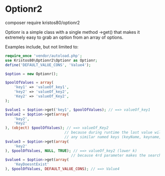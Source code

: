 # Optionr2

composer require kristos80/optionr2

Optionr is a simple class with a single method ->get() that makes it extremely easy to grab an option 
from an array of options.

Examples include, but not limited to:

```php
require_once 'vendor/autoload.php';
use Kristos80\Optionr2\Optionr as Optionr;
define('DEFAULT_VALUE_CONS', 'Value4');

$option = new Optionr();

$poolOfValues = array(
	'key1' => 'valueOf_key1',
	'key2' => 'valueOf_key2',
	'Key2' => 'valueOf_Key2',
);

$value1 = $option->get('key1', $poolOfValues); // ==> valueOf_key1
$value2 = $option->get(array(
	'key2',
	'Key2'
), (object) $poolOfValues); // ==> valueOf_Key2
                           // because during runtime the last value will override
                           // any similar named keys (keyName, keyname, KEYNAME, etc)
$value3 = $option->get(array(
	'key2'
), $poolOfValues, NULL, TRUE); // ==> valueOf_key2 (lower k)
                              // because 4rd parameter makes the search case sensitive
$value4 = $option->get(array(
	'KeyDoesntExist'
), $poolOfValues, DEFAULT_VALUE_CONS); // ==> Value4
```
